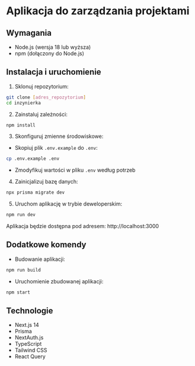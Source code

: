 # Aplikacja do zarządzania projektami

## Wymagania
- Node.js (wersja 18 lub wyższa)
- npm (dołączony do Node.js)

## Instalacja i uruchomienie

1. Sklonuj repozytorium:
```bash
git clone [adres_repozytorium]
cd inzynierka
```

2. Zainstaluj zależności:
```bash
npm install
```

3. Skonfiguruj zmienne środowiskowe:
- Skopiuj plik `.env.example` do `.env`:
```bash
cp .env.example .env
```
- Zmodyfikuj wartości w pliku `.env` według potrzeb

4. Zainicjalizuj bazę danych:
```bash
npx prisma migrate dev
```

5. Uruchom aplikację w trybie deweloperskim:
```bash
npm run dev
```

Aplikacja będzie dostępna pod adresem: http://localhost:3000

## Dodatkowe komendy

- Budowanie aplikacji:
```bash
npm run build
```

- Uruchomienie zbudowanej aplikacji:
```bash
npm start
```



## Technologie
- Next.js 14
- Prisma
- NextAuth.js
- TypeScript
- Tailwind CSS
- React Query 